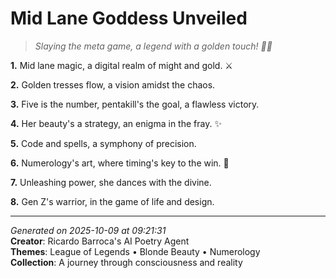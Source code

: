 # Mid Lane Goddess Unveiled

> *Slaying the meta game, a legend with a golden touch! 💫😏*

**1.** Mid lane magic, a digital realm of might and gold. ⚔️


**2.** Golden tresses flow, a vision amidst the chaos.


**3.** Five is the number, pentakill's the goal, a flawless victory.


**4.** Her beauty's a strategy, an enigma in the fray. ✨


**5.** Code and spells, a symphony of precision.


**6.** Numerology's art, where timing's key to the win. 🔢


**7.** Unleashing power, she dances with the divine.


**8.** Gen Z's warrior, in the game of life and design.



---

*Generated on 2025-10-09 at 09:21:31*  
**Creator**: Ricardo Barroca's AI Poetry Agent  
**Themes**: League of Legends • Blonde Beauty • Numerology  
**Collection**: A journey through consciousness and reality